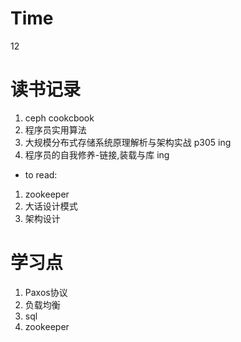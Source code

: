 # Time
12

# 读书记录

1.  ceph  cookcbook  
1.  程序员实用算法  
1.  大规模分布式存储系统原理解析与架构实战  p305 ing
1.  程序员的自我修养-链接,装载与库 ing




- to read:
1. zookeeper
1. 大话设计模式
1. 架构设计


# 学习点

1. Paxos协议
1. 负载均衡
1. sql
1. zookeeper
